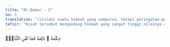 ```yaml
---
title: "Al-Qamar - 5"
no: 5
translation: "(itulah) suatu hikmah yang sempurna, tetapi peringatan-peringatan itu tidak berguna (bagi mereka),"
tafsir: "Kisah tersebut mengandung hikmah yang sangat tinggi nilainya dalam memberi petunjuk bagi manusia kepada jalan yang benar, tetapi hikmah dan peringatan yang terkandung dalam kisahkisah itu tidak berguna lagi bagi mereka karena hati nurani mereka telah terkunci mati. Firman Allah: \n\nTidaklah bermanfaat tanda-tanda (kebesaran Allah) dan rasul-rasul yang memberi peringatan bagi orang yang tidak beriman. (Yunus/10: 101)"
---
```


حِكْمَةٌ ۢ بَالِغَةٌ فَمَا تُغْنِ النُّذُرُۙ  

